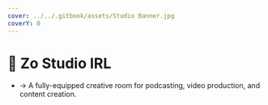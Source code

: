 ```yaml
---
cover: ../../.gitbook/assets/Studio Banner.jpg
coverY: 0
---
```


# 📍 Zo Studio IRL

* → A fully-equipped creative room for podcasting, video production, and content creation.
